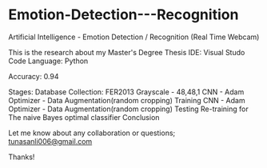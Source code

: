 # Emotion-Detection---Recognition

Artificial Intelligence - Emotion Detection / Recognition (Real Time Webcam)

This is the research about my Master's Degree Thesis
IDE: Visual Studo Code
Language: Python

Accuracy: 0.94

Stages:
Database Collection: FER2013 Grayscale - 48,48,1
CNN - Adam Optimizer - Data Augmentation(random cropping) Training
CNN - Adam Optimizer - Data Augmentation(random cropping) Testing
Re-training for The naive Bayes optimal classifier
Conclusion

Let me know about any collaboration or questions;
tunasanli006@gmail.com

Thanks!
